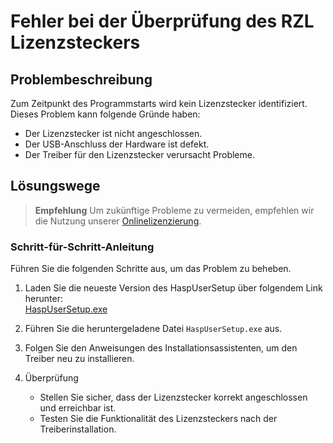 # Fehler bei der Überprüfung des RZL Lizenzsteckers

## Problembeschreibung

Zum Zeitpunkt des Programmstarts wird kein Lizenzstecker identifiziert.  
Dieses Problem kann folgende Gründe haben:
- Der Lizenzstecker ist nicht angeschlossen.
- Der USB-Anschluss der Hardware ist defekt.
- Der Treiber für den Lizenzstecker verursacht Probleme.

## Lösungswege

> **Empfehlung**
> Um zukünftige Probleme zu vermeiden, empfehlen wir die Nutzung unserer [Onlinelizenzierung](../kurzanleitungen/lizenzierung-quickguide.md).

### Schritt-für-Schritt-Anleitung

Führen Sie die folgenden Schritte aus, um das Problem zu beheben.

1. Laden Sie die neueste Version des HaspUserSetup über folgendem Link herunter:  
     [HaspUserSetup.exe](https://rzl.blob.core.windows.net/treiber/HASPUserSetup.exe)   

2. Führen Sie die heruntergeladene Datei `HaspUserSetup.exe` aus.  
3. Folgen Sie den Anweisungen des Installationsassistenten, um den Treiber neu zu installieren.

4. Überprüfung  
     - Stellen Sie sicher, dass der Lizenzstecker korrekt angeschlossen und erreichbar ist.
     - Testen Sie die Funktionalität des Lizenzsteckers nach der Treiberinstallation.
